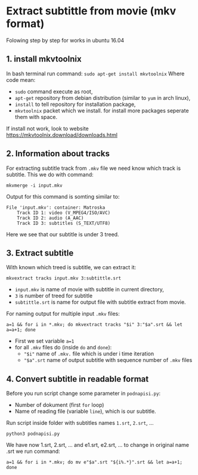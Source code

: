 # Extract subtittle from movie (mkv format) #
Folowing step by step for works in ubuntu 16.04
## 1. install mkvtoolnix ##
In bash terminal run command:
`sudo apt-get install mkvtoolnix`
Where code mean:
* `sudo` command execute as root,
* `apt-get` repository from debian distribution (similar to `yum` in arch linux),
* `install` to tell repository for installation package,
* `mkvtoolnix` packet which we install. for install more packages seperate them with space.

If install not work, look to website https://mkvtoolnix.download/downloads.html
## 2. Information about tracks ##
For extracting subtitle track from `.mkv` file we need know which track is subtitle. This we do with command:

`mkvmerge -i input.mkv`

Output for this command is somting similar to:
```
File 'input.mkv': container: Matroska
	Track ID 1: video (V_MPEG4/ISO/AVC)
	Track ID 2: audio (A_AAC)
	Track ID 3: subtitles (S_TEXT/UTF8)
```

Here we see that our subtitle is under 3 treed.
## 3. Extract subtitle ##
With known which treed is subtitle, we can extract it:

`mkvextract tracks input.mkv 3:subtittle.srt` 
* `input.mkv` is name of movie with subtitle in current directory,
*  `3` is number of treed for subtitle
*  `subtittle.srt` is name for output file with subtitle extract from movie.

For naming output for multiple input `.mkv` files:
```
a=1 && for i in *.mkv; do mkvextract tracks "$i" 3:"$a".srt && let a=a+1; done
```
* First we set variable `a=1`
* for all `.mkv` files do (inside `do` and `done`):
  * `"$i"` name of `.mkv.` file which is under i time iteration
  *  `"$a".srt` name of output subtitle with sequence number of `.mkv` files    

## 4. Convert subtitle in readable format ##
Before you run script change some parameter in `podnapisi.py`:
* Number of dokument (first `for` loop)
* Name of reading file (variable `line`), which is our subtitle.

Run script inside folder with subtitles names `1.srt`, `2.srt`, ...
```
python3 podnapisi.py
```
We have now 1.srt, 2.srt, ... and e1.srt, e2.srt, ... to change in original name .srt we run command:
```
a=1 && for i in *.mkv; do mv e"$a".srt "${i%.*}".srt && let a=a+1; done
```

